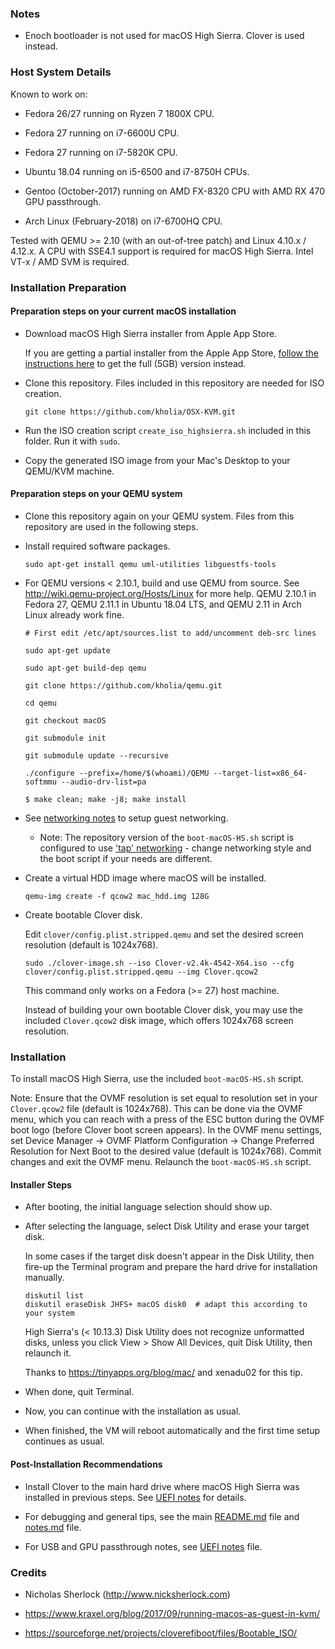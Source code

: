 ### Notes

* Enoch bootloader is not used for macOS High Sierra. Clover is used instead.


### Host System Details

Known to work on:

* Fedora 26/27 running on Ryzen 7 1800X CPU.

* Fedora 27 running on i7-6600U CPU.

* Fedora 27 running on i7-5820K CPU.

* Ubuntu 18.04 running on i5-6500 and i7-8750H CPUs.

* Gentoo (October-2017) running on AMD FX-8320 CPU with AMD RX 470 GPU
  passthrough.

* Arch Linux (February-2018) on i7-6700HQ CPU.

Tested with QEMU >= 2.10 (with an out-of-tree patch) and Linux 4.10.x / 4.12.x.
A CPU with SSE4.1 support is required for macOS High Sierra. Intel VT-x / AMD
SVM is required.


### Installation Preparation

#### Preparation steps on your current macOS installation

* Download macOS High Sierra installer from Apple App Store.

  If you are getting a partial installer from the Apple App Store, [follow the instructions here](http://osxdaily.com/2017/09/27/download-complete-macos-high-sierra-installer/) to get the full (5GB) version instead.

* Clone this repository. Files included in this repository are needed for ISO
  creation.

  ```
  git clone https://github.com/kholia/OSX-KVM.git
  ```

* Run the ISO creation script `create_iso_highsierra.sh` included in this
  folder. Run it with `sudo`.

* Copy the generated ISO image from your Mac's Desktop to your QEMU/KVM machine.

#### Preparation steps on your QEMU system

* Clone this repository again on your QEMU system. Files from this repository are used in the following steps.

* Install required software packages.

  ```
  sudo apt-get install qemu uml-utilities libguestfs-tools
  ```

* For QEMU versions < 2.10.1, build and use QEMU from source. See http://wiki.qemu-project.org/Hosts/Linux for
  more help. QEMU 2.10.1 in Fedora 27, QEMU 2.11.1 in Ubuntu 18.04 LTS, and QEMU 2.11 in Arch Linux already work fine.

  ```
  # First edit /etc/apt/sources.list to add/uncomment deb-src lines

  sudo apt-get update

  sudo apt-get build-dep qemu

  git clone https://github.com/kholia/qemu.git

  cd qemu

  git checkout macOS

  git submodule init

  git submodule update --recursive

  ./configure --prefix=/home/$(whoami)/QEMU --target-list=x86_64-softmmu --audio-drv-list=pa

  $ make clean; make -j8; make install
  ```

* See [networking notes](../networking-qemu-kvm-howto.txt) to setup guest networking.
  * Note: The repository version of the `boot-macOS-HS.sh` script is configured to use ['tap' networking](../networking-qemu-kvm-howto.txt#L28) - change networking style and the boot script if your needs are different.

* Create a virtual HDD image where macOS will be installed.

  ```
  qemu-img create -f qcow2 mac_hdd.img 128G
  ```

* Create bootable Clover disk.

  Edit `clover/config.plist.stripped.qemu` and set the desired screen resolution (default is 1024x768).

  ```
  sudo ./clover-image.sh --iso Clover-v2.4k-4542-X64.iso --cfg clover/config.plist.stripped.qemu --img Clover.qcow2
  ```

  This command only works on a Fedora (>= 27) host machine.

  Instead of building your own bootable Clover disk, you may use the included
  `Clover.qcow2` disk image, which offers 1024x768 screen resolution.


### Installation

To install macOS High Sierra, use the included `boot-macOS-HS.sh` script.

Note: Ensure that the OVMF resolution is set equal to resolution set in your
`Clover.qcow2` file (default is 1024x768). This can be done via the OVMF menu,
which you can reach with a press of the ESC button during the OVMF boot logo
(before Clover boot screen appears). In the OVMF menu settings, set Device
Manager -> OVMF Platform Configuration -> Change Preferred Resolution for Next
Boot to the desired value (default is 1024x768). Commit changes and exit the
OVMF menu. Relaunch the `boot-macOS-HS.sh` script.

#### Installer Steps

* After booting, the initial language selection should show up.

* After selecting the language, select Disk Utility and erase your target disk.

  In some cases if the target disk doesn't appear in the Disk Utility, then
  fire-up the Terminal program and prepare the hard drive for installation
  manually.

  ```
  diskutil list
  diskutil eraseDisk JHFS+ macOS disk0  # adapt this according to your system
  ```

  High Sierra's (< 10.13.3) Disk Utility does not recognize unformatted disks,
  unless you click View > Show All Devices, quit Disk Utility, then relaunch it.

  Thanks to https://tinyapps.org/blog/mac/ and xenadu02 for this tip.

* When done, quit Terminal.

* Now, you can continue with the installation as usual.

* When finished, the VM will reboot automatically and the first time setup continues as usual.

#### Post-Installation Recommendations

* Install Clover to the main hard drive where macOS High Sierra was installed
  in previous steps. See [UEFI notes](../UEFI/README.md) for details.

* For debugging and general tips, see the main [README.md](../README.md) file
  and [notes.md](../notes.md) file.

* For USB and GPU passthrough notes, see [UEFI notes](../UEFI/README.md) file.


### Credits

* Nicholas Sherlock (http://www.nicksherlock.com)

* https://www.kraxel.org/blog/2017/09/running-macos-as-guest-in-kvm/

* https://sourceforge.net/projects/cloverefiboot/files/Bootable_ISO/
